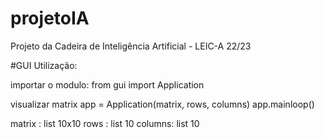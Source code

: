 # projetoIA
Projeto da Cadeira de Inteligência Artificial - LEIC-A 22/23

#GUI
Utilização:

importar o modulo:
from gui import Application

visualizar matrix
app = Application(matrix, rows, columns)
app.mainloop()

matrix : list 10x10
rows   : list 10
columns: list 10
